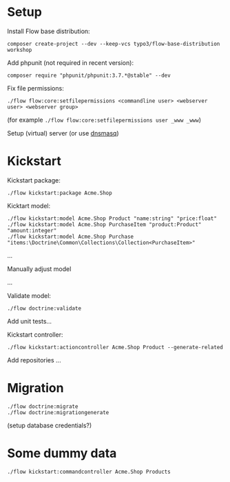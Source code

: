 Setup
=====

Install Flow base distribution:
```
composer create-project --dev --keep-vcs typo3/flow-base-distribution workshop
```

Add phpunit (not required in recent version):
```
composer require "phpunit/phpunit:3.7.*@stable" --dev
```

Fix file permissions:
```
./flow flow:core:setfilepermissions <commandline user> <webserver user> <webserver group>
```

(for example ``./flow flow:core:setfilepermissions user _www _www``)

Setup (virtual) server (or use [dnsmasq])

Kickstart
=========

Kickstart package:
```
./flow kickstart:package Acme.Shop
```

Kicktart model:
```
./flow kickstart:model Acme.Shop Product "name:string" "price:float"
./flow kickstart:model Acme.Shop PurchaseItem "product:Product" "amount:integer"
./flow kickstart:model Acme.Shop Purchase "items:\Doctrine\Common\Collections\Collection<PurchaseItem>"
```
...

Manually adjust model

...

Validate model:

```
./flow doctrine:validate
```

Add unit tests...

Kickstart controller:

```
./flow kickstart:actioncontroller Acme.Shop Product --generate-related
```

Add repositories ...

Migration
=========
```
./flow doctrine:migrate
./flow doctrine:migrationgenerate
```
(setup database credentials?)

Some dummy data
===============
```
./flow kickstart:commandcontroller Acme.Shop Products
```

[dnsmasq]:https://gist.github.com/robertlemke/4951820